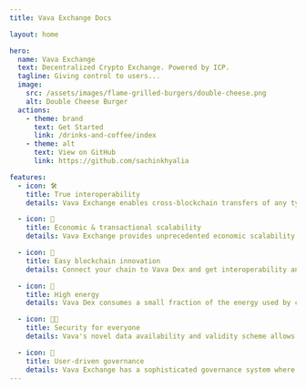 ```yaml
---
title: Vava Exchange Docs

layout: home

hero:
  name: Vava Exchange
  text: Decentralized Crypto Exchange. Powered by ICP.
  tagline: Giving control to users...
  image:
    src: /assets/images/flame-grilled-burgers/double-cheese.png
    alt: Double Cheese Burger
  actions:
    - theme: brand
      text: Get Started
      link: /drinks-and-coffee/index
    - theme: alt
      text: View on GitHub
      link: https://github.com/sachinkhyalia

features:
  - icon: 🛠️
    title: True interoperability
    details: Vava Exchange enables cross-blockchain transfers of any type of data or asset, not just tokens. Connecting to Vava Dex gives you the ability to interoperate with a wide variety of blockchains in the ICP network.

  - icon: 🎍
    title: Economic & transactional scalability
    details: Vava Exchange provides unprecedented economic scalability by enabling a common set of validators to secure multiple blockchains. Vava Exchange provides transactional scalability by spreading transactions across multiple parallel blockchains.

  - icon: 🍭
    title: Easy blockchain innovation
    details: Connect your chain to Vava Dex and get interoperability and security from day one. This ease of development helps Vava Dex network grow.

  - icon: 🍹
    title: High energy
    details: Vava Dex consumes a small fraction of the energy used by conventional blockchains thanks to its next-generation nominated proof-of-stake (NPoS) model. Using the equivalent of ~6.6 US households worth of energy per year, Vava Dex has the lowest carbon footprint.

  - icon: 🏳️‍🌈
    title: Security for everyone
    details: Vava's novel data availability and validity scheme allows chains to interact with each other in a meaningful way. Chains remain independent in their governance, but united in their security.

  - icon: 🌳
    title: User-driven governance
    details: Vava Exchange has a sophisticated governance system where all stakeholders have a voice. Network upgrades are coordinated on-chain and enacted autonomously and without forking the network, ensuring that Vava's development remains future-proof and community-driven.
---
```

